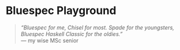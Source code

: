 # Bluespec Playground

> *“Bluespec for me, Chisel for most. Spade for the youngsters, Bluespec Haskell Classic for the oldies.”*  
> — my wise MSc senior
